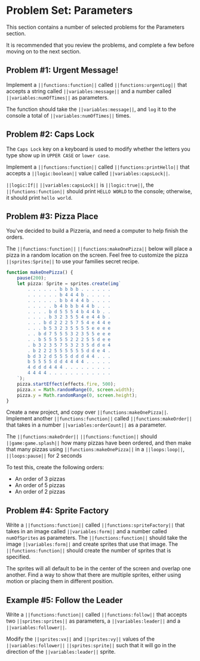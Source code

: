 # Problem Set: Parameters

This section contains a number of selected problems for the Parameters section.

It is recommended that you review the problems, and complete a few before moving on to the next section.

## Problem #1: Urgent Message!

Implement a ``||functions:function||`` called ``||functions:urgentLog||`` that accepts a string called ``||variables:message||`` and a number called ``||variables:numOfTimes||`` as parameters.

The function should take the ``||variables:message||``, and ``log`` it to the console a total of ``||variables:numOfTimes||`` times.

## Problem #2: Caps Lock

The `Caps Lock` key on a keyboard is used to modify whether the letters you type show up in ``UPPER CASE`` or ``lower case``.

Implement a ``||functions:function||`` called ``||functions:printHello||`` that accepts a ``||logic:boolean||`` value called ``||variables:capsLock||``.

``||logic:If||`` ``||variables:capsLock||`` is ``||logic:true||``, the ``||functions:function||`` should print ``HELLO WORLD`` to the console; otherwise, it should print ``hello world``.

## Problem #3: Pizza Place

You've decided to build a Pizzeria, and need a computer to help finish the orders.

The ``||functions:function||`` ``||functions:makeOnePizza||`` below will place a pizza in a random location on the screen. Feel free to customize the pizza ``||sprites:Sprite||`` to use your families secret recipe.

```typescript
function makeOnePizza() {
    pause(200);
    let pizza: Sprite = sprites.create(img`
        . . . . . . b b b b . . . . . .
        . . . . . . b 4 4 4 b . . . . .
        . . . . . . b b 4 4 4 b . . . .
        . . . . . b 4 b b b 4 4 b . . .
        . . . . b d 5 5 5 4 b 4 4 b . .
        . . . . b 3 2 3 5 5 4 e 4 4 b .
        . . . b d 2 2 2 5 7 5 4 e 4 4 e
        . . . b 5 3 2 3 5 5 5 5 e e e e
        . . b d 7 5 5 5 3 2 3 5 5 e e e
        . . b 5 5 5 5 5 2 2 2 5 5 d e e
        . b 3 2 3 5 7 5 3 2 3 5 d d e 4
        . b 2 2 2 5 5 5 5 5 5 d d e 4 .
        b d 3 2 d 5 5 5 d d d 4 4 . . .
        b 5 5 5 5 d d 4 4 4 4 . . . . .
        4 d d d 4 4 4 . . . . . . . . .
        4 4 4 4 . . . . . . . . . . . .
    `);
    pizza.startEffect(effects.fire, 500);
    pizza.x = Math.randomRange(0, screen.width);
    pizza.y = Math.randomRange(0, screen.height);
}
```

Create a new project, and copy over ``||functions:makeOnePizza||``. Implement another ``||functions:function||`` called ``||functions:makeOrder||`` that takes in a number ``||variables:orderCount||`` as a parameter.

The ``||functions:makeOrder||`` ``||functions:function||`` should ``||game:game.splash||`` how many pizzas have been ordered, and then make that many pizzas using ``||functions:makeOnePizza||`` in a ``||loops:loop||``, ``||loops:pause||`` for 2 seconds

To test this, create the following orders:

* An order of 3 pizzas
* An order of 5 pizzas
* An order of 2 pizzas

## Problem #4: Sprite Factory

Write a ``||functions:function||`` called ``||functions:spriteFactory||`` that takes in an image called ``||variables:form||`` and a number called ``numOfSprites`` as parameters. The ``||functions:function||`` should take the image ``||variables:form||`` and create sprites that use that image. The ``||functions:function||`` should create the number of sprites that is specified.

The sprites will all default to be in the center of the screen and overlap one another. Find a way to show that there are multiple sprites, either using motion or placing them in different position. 

## Example #5: Follow the Leader

Write a ``||functions:function||`` called ``||functions:follow||`` that accepts two ``||sprites:sprites||`` as parameters, a ``||variables:leader||`` and a ``||variables:follower||``.

Modify the ``||sprites:vx||`` and ``||sprites:vy||`` values of the ``||variables:follower||`` ``||sprites:sprite||`` such that it will go in the direction of the ``||variables:leader||`` sprite.